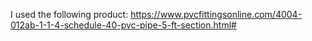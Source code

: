 I used the following product:
https://www.pvcfittingsonline.com/4004-012ab-1-1-4-schedule-40-pvc-pipe-5-ft-section.html#

